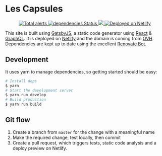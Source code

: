 # Les Capsules

<p align="center">
  <a href="https://lgtm.com/projects/g/LesCapsules/lescapsules-web/alerts/">
    <img src="https://img.shields.io/lgtm/alerts/g/LesCapsules/lescapsules-web.svg?logo=lgtm&logoWidth=18"/ alt="Total alerts">
  </a>
  <a href="https://david-dm.org/LesCapsules/lescapsules-web">
    <img src="https://david-dm.org/LesCapsules/lescapsules-web/status.svg" alt="dependencies Status"/>
  </a>
  <a href="https://travis-ci.com/LesCapsules/lescapsules-web">
    <img src="https://travis-ci.com/LesCapsules/lescapsules-web.svg?branch=master"/>
  </a>
  <a href="https://lescapsules.netlify.com">
    <img src="https://img.shields.io/badge/deployed-netlify-00c7b7.svg" alt="Deployed on Netlify"/>
  </a>
</p>

This site is built using [GatsbyJS](https://www.gatsbyjs.org/), a static code generator using [React](https://reactjs.org/) & [GraphQL](https://graphql.org/). It is deployed on [Netlify](https://www.netlify.com/) and the domain is coming from [OVH](https://www.ovh.co.uk/). Dependencies are kept up to date using the excellent [Renovate Bot](https://renovatebot.com/).

## Development 

It uses yarn to manage dependencies, so getting started should be easy:

```bash
# Install deps
$ yarn
# Start the development server
$ yarn run develop
# Build production
$ yarn run build
```

## Git flow

1. Create a branch from `master` for the change with a meaningful name
2. Make the required change, test locally, then commit
3. Create a pull request, which triggers tests, static code analysis and a deploy preview on Netlify.
